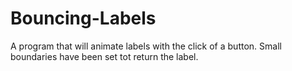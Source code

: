 # Bouncing-Labels
A program that will animate labels with the click of a button. Small boundaries have been set tot return the label.
